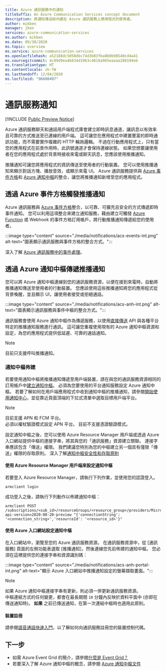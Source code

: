 ```yaml
---
title: Azure 通訊服務中的通知
titleSuffix: An Azure Communication Services concept document
description: 將通知傳送給內建在 Azure 通訊服務上應用程式的使用者。
author: mikben
manager: jken
services: azure-communication-services
ms.author: mikben
ms.date: 09/30/2020
ms.topic: overview
ms.service: azure-communication-services
ms.openlocfilehash: a52188dc5058dbc74d3b03fba860b98540cd4a41
ms.sourcegitcommit: 4c89d9ea4b834d1963c4818a965eaaaa288194eb
ms.translationtype: HT
ms.contentlocale: zh-TW
ms.lasthandoff: 12/04/2020
ms.locfileid: "96608497"
---
```

# <a name="communication-services-notifications"></a>通訊服務通知

[!INCLUDE [Public Preview Notice](../includes/public-preview-include.md)]

Azure 通訊服務聊天和通話用戶端程式庫會建立即時訊息通道，讓訊息以有效率且可靠的方式推送至已連線的用戶端。 這可讓您在應用程式中建置豐富的即時通訊功能，而不需要實作複雜的 HTTP 輪詢邏輯。 不過在行動應用程式上，只有當您的應用程式在前景作用時，此訊號通道才會保持連線狀態。 如果您想要讓使用者在您的應用程式處於背景時接收來電或聊天訊息，您應該使用推播通知。

推播通知可讓您將應用程式的資訊傳送至使用者的行動裝置。 您可以使用推播通知來顯示對話方塊、播放音效，或顯示來電 UI。 Azure 通訊服務提供與 [Azure 事件方格](../../event-grid/overview.md)和 [Azure 通知中樞](../../notification-hubs/notification-hubs-push-notification-overview.md)的整合，讓您將推播通知新增至您的應用程式。

## <a name="trigger-push-notifications-via-azure-event-grid"></a>透過 Azure 事件方格觸發推播通知

Azure 通訊服務與 [Azure 事件方格](https://azure.microsoft.com/services/event-grid/)整合，以可靠、可擴充且安全的方式傳遞即時事件通知。 您可以利用這項整合來建立通知服務，藉由建立可觸發 [Azure Function](../../azure-functions/functions-overview.md) 或 Webhook 的事件方格訂用帳戶，將行動推播通知傳遞給您的使用者。

:::image type="content" source="./media/notifications/acs-events-int.png" alt-text="圖表顯示通訊服務與事件方格的整合方式。":::

深入了解 [Azure 通訊服務中的事件處理](./event-handling.md)。

## <a name="deliver-push-notifications-via-azure-notification-hubs"></a>透過 Azure 通知中樞傳遞推播通知

您可以將 Azure 通知中樞連線到您的通訊服務資源，以便在接到來電時，自動將推播通知傳送至使用者的行動裝置。 您應該使用這些推播通知將您的應用程式從背景喚醒，並且顯示 UI，讓使用者接受或拒絕通話。 

:::image type="content" source="./media/notifications/acs-anh-int.png" alt-text="圖表顯示通訊服務與事件中樞的整合方式。":::

通訊服務會使用 Azure 通知中樞作為傳遞服務，以使用[直接傳送](/rest/api/notificationhubs/direct-send) API 與各種平台特定的推播通知服務進行通訊。 這可讓您重複使用現有的 Azure 通知中樞資源和設定，為您的應用程式提供低延遲、可靠的通話通知。

> [!NOTE]
> 目前只支援呼叫推播通知。

### <a name="notification-hub-provisioning"></a>通知中樞佈建 

若要使用通知中樞將推播通知傳遞至用戶端裝置，請在與您的通訊服務資源相同的訂用帳戶中[建立通知中樞](../../notification-hubs/create-notification-hub-portal.md)。 必須為您要使用的平台通知服務設定 Azure 通知中樞。 若要了解如何在用戶端應用程式中收到通知中樞的推播通知，請參閱[開始使用通知中心](../../notification-hubs/notification-hubs-android-push-notification-google-fcm-get-started.md)，並從靠近頁面頂端的下拉式清單中選取目標用戶端平台。

> [!NOTE]
> 目前支援 APN 和 FCM 平台。  
必須以權杖驗證模式設定 APN 平台。 目前不支援憑證驗證模式。 

設定通知中樞之後，您可以使用 Azure Resource Manager 用戶端或透過 Azure 入口網站提供中樞的連接字串，將其與您的「通訊服務」資源建立關聯。 連接字串應該包含「傳送」權限。 我們建議您特別為您的中樞建立另一個具有僅限「傳送」權限的存取原則。 深入了解[通知中樞安全性和存取原則](../../notification-hubs/notification-hubs-push-notification-security.md)

#### <a name="using-the-azure-resource-manager-client-to-configure-the-notification-hub"></a>使用 Azure Resource Manager 用戶端來設定通知中樞

若要登入 Azure Resource Manager，請執行下列作業，並使用您的認證登入。

```console
armclient login
```

 成功登入之後，請執行下列動作以佈建通知中樞：

```console
armclient POST /subscriptions/<sub_id>/resourceGroups/<resource_group>/providers/Microsoft.Communication/CommunicationServices/<resource_id>/linkNotificationHub?api-version=2020-08-20-preview "{'connectionString': '<connection_string>','resourceId': '<resource_id>'}"
```

#### <a name="using-the-azure-portal-to-configure-the-notification-hub"></a>使用 Azure 入口網站設定通知中樞

在入口網站中，瀏覽至您的 Azure 通訊服務資源。 在通訊服務資源中，從 [通訊服務] 頁面的左側功能表選取 [推播通知]，然後連線您先前佈建的通知中樞。 您必須在這裡提供您的連接字串和資源識別碼：

:::image type="content" source="./media/notifications/acs-anh-portal-int.png" alt-text="顯示 Azure 入口網站中推播通知設定的螢幕擷取畫面。":::

> [!NOTE]
> 如果 Azure 通知中樞連接字串有更新，則必須一併更新通訊服務資源。  
中樞連結方式的任何變更，都會在最長期間 ``10`` 分鐘內反映於資料平面中 (亦即在傳送通知時)。 **如果** 之前已傳送通知，在第一次連結中樞時也適用此原則。

#### <a name="device-registration"></a>裝置註冊 

請參閱[語音通話快速入門](../quickstarts/voice-video-calling/getting-started-with-calling.md)，以了解如何向通訊服務註冊您的裝置控制代碼。

## <a name="next-steps"></a>下一步

* 如需 Azure Event Grid 的簡介，請參閱[什麼是 Event Grid？](../../event-grid/overview.md)
* 若要深入了解 Azure 通知中樞的概念，請參閱 [Azure 通知中樞文件](../../notification-hubs/index.yml)